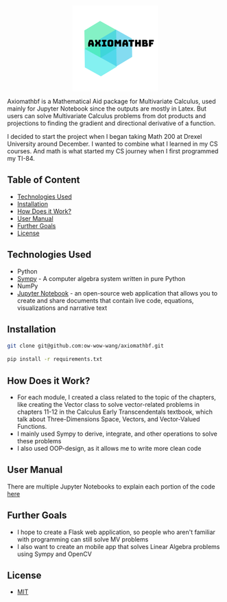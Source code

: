 <img src='axiomathbflogo.png' style='display: block; margin-left: auto; margin-right: auto'>

Axiomathbf is a Mathematical Aid package for Multivariate Calculus, used mainly for Jupyter Notebook since the outputs are mostly in Latex. But users can solve Multivariate Calculus problems from dot products and projections to finding the gradient and directional derivative of a function. 

I decided to start the project when I began taking Math 200 at Drexel University around December. I wanted to combine what I learned in my CS courses. And math is what started my CS journey when I first programmed my TI-84. 

## Table of Content

* [Technologies Used](#tech)
* [Installation](#install)
* [How Does it Work?](#how)
* [User Manual](#user)
* [Further Goals](#goals)
* [License](#license)

## <div id="tech"> Technologies Used </div>


* Python
* [Sympy](https://www.sympy.org/en/index.html) - A computer algebra system written in pure Python
* NumPy
* [Jupyter Notebook](https://jupyter.org/) - an open-source web application that allows you to create and share documents that contain live code, equations, visualizations and narrative text

##  <div id="install"> Installation </div>

``` bash
git clone git@github.com:ow-wow-wang/axiomathbf.git
```

``` bash
pip install -r requirements.txt
```

##  <div id="how"> How Does it Work? </div>

* For each module, I created a class related to the topic of the chapters, like creating the Vector class to solve vector-related problems in chapters 11-12 in the Calculus Early Transcendentals textbook, which talk about Three-Dimensions Space, Vectors, and Vector-Valued Functions.
* I mainly used Sympy to derive, integrate, and other operations to solve these problems
* I also used OOP-design, as it allows me to write more clean code

##  <div id="user"> User Manual </div>

There are multiple Jupyter Notebooks to explain each portion of the code [here](https://github.com/ow-wow-wang/axiomathbf/tree/master/notebooks)

##  <div id="goals"> Further Goals </div>

* I hope to create a Flask web application, so people who aren't familiar with programming can still solve MV problems
* I also want to create an mobile app that solves Linear Algebra problems using Sympy and OpenCV

##  <div id="license">  License </div>

  + [MIT](https://choosealicense.com/licenses/mit/)
